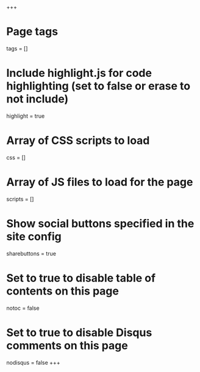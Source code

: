 +++
# Page tags
tags = []

# Include highlight.js for code highlighting (set to false or erase to not include)
highlight = true

# Array of CSS scripts to load
css = []

# Array of JS files to load for the page
scripts = []

# Show social buttons specified in the site config
sharebuttons = true

# Set to true to disable table of contents on this page
notoc = false

# Set to true to disable Disqus comments on this page
nodisqus = false
+++
